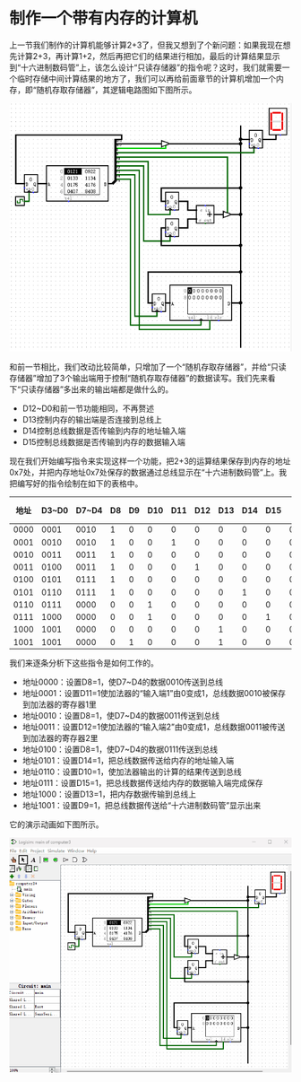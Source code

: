 # 制作一个带有内存的计算机

上一节我们制作的计算机能够计算2+3了，但我又想到了个新问题：如果我现在想先计算2+3，再计算1+2，然后再把它们的结果进行相加，最后的计算结果显示到“十六进制数码管”上，该怎么设计“只读存储器”的指令呢？这时，我们就需要一个临时存储中间计算结果的地方了，我们可以再给前面章节的计算机增加一个内存，即“随机存取存储器”，其逻辑电路图如下图所示。

![](pic/5-4.gif)

和前一节相比，我们改动比较简单，只增加了一个“随机存取存储器”，并给“只读存储器”增加了3个输出端用于控制“随机存取存储器”的数据读写。我们先来看下“只读存储器”多出来的输出端都是做什么的。
* D12~D0和前一节功能相同，不再赘述
* D13控制内存的输出端是否连接到总线上
* D14控制总线数据是否传输到内存的地址输入端
* D15控制总线数据是否传输到内存的数据输入端

现在我们开始编写指令来实现这样一个功能，把2+3的运算结果保存到内存的地址0x7处，并把内存地址0x7处保存的数据通过总线显示在“十六进制数码管”上。我把编写好的指令绘制在如下的表格中。

|地址|D3~D0|D7~D4|D8|D9|D10|D11|D12|D13|D14|D15|十六进制|
|-|-|-|-|-|-|-|-|-|-|-|-|
|0000|0001|0010|1|0|0|0|0|0|0|0|0x121|
|0001|0010|0010|1|0|0|1|0|0|0|0|0x922|
|0010|0011|0011|1|0|0|0|0|0|0|0|0x133|
|0011|0100|0011|1|0|0|0|1|0|0|0|0x1134|
|0100|0101|0111|1|0|0|0|0|0|0|0|0x175|
|0101|0110|0111|1|0|0|0|0|0|1|0|0x4176|
|0110|0111|0000|0|0|1|0|0|0|0|0|0x407|
|0111|1000|0000|0|0|1|0|0|0|0|1|0x8408|
|1000|1001|0000|0|0|0|0|0|1|0|0|0x2009|
|1001|1001|0000|0|1|0|0|0|1|0|0|0x2209|

我们来逐条分析下这些指令是如何工作的。

* 地址0000：设置D8=1，使D7~D4的数据0010传送到总线
* 地址0001：设置D11=1使加法器的“输入端1”由0变成1，总线数据0010被保存到加法器的寄存器1里
* 地址0010：设置D8=1，使D7~D4的数据0011传送到总线
* 地址0011：设置D12=1使加法器的“输入端2”由0变成1，总线数据0011被传送到加法器的寄存器2里
* 地址0100：设置D8=1，使D7~D4的数据0111传送到总线
* 地址0101：设置D14=1，把总线数据传送给内存的地址输入端
* 地址0110：设置D10=1，使加法器输出的计算的结果传送到总线
* 地址0111：设置D15=1，把总线数据传送给内存的数据输入端完成保存
* 地址1000：设置D13=1，把内存数据传输到总线上
* 地址1001：设置D9=1，把总线数据传送给“十六进制数码管”显示出来

它的演示动画如下图所示。

![](pic/5-5.gif)
